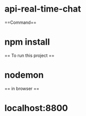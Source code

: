 # api-real-time-chat

==Command==
# npm install

== To run this project ==
# nodemon

== in browser ==
# localhost:8800
